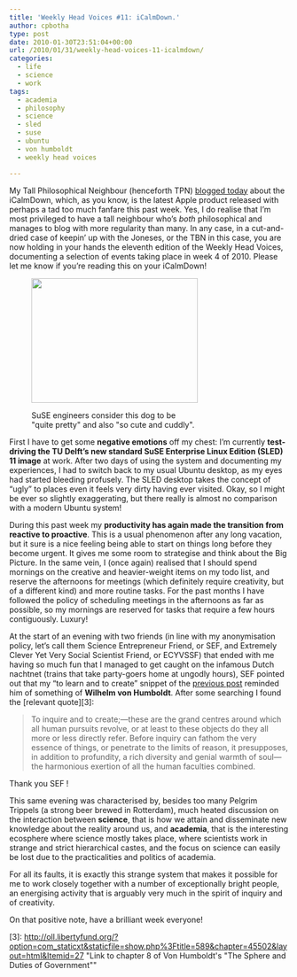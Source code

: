 ```yaml
---
title: 'Weekly Head Voices #11: iCalmDown.'
author: cpbotha
type: post
date: 2010-01-30T23:51:04+00:00
url: /2010/01/31/weekly-head-voices-11-icalmdown/
categories:
  - life
  - science
  - work
tags:
  - academia
  - philosophy
  - science
  - sled
  - suse
  - ubuntu
  - von humboldt
  - weekly head voices

---
```

My Tall Philosophical Neighbour (henceforth TPN) [blogged today][1] about the iCalmDown, which, as you know, is the latest Apple product released with perhaps a tad too much fanfare this past week. Yes, I do realise that I&#8217;m most privileged to have a tall neighbour who&#8217;s _both_ philosophical and manages to blog with more regularity than many. In any case, in a cut-and-dried case of keepin&#8217; up with the Joneses, or the TBN in this case, you are now holding in your hands the eleventh edition of the Weekly Head Voices, documenting a selection of events taking place in week 4 of 2010. Please let me know if you&#8217;re reading this on your iCalmDown!<figure id="attachment_731" aria-describedby="caption-attachment-731" style="width: 300px" class="wp-caption aligncenter"><a href="http://cpbotha.net/wp-content/uploads/2010/01/ugly_dog.jpg" data-rel="lightbox-image-0" data-rl_title="" data-rl_caption="" title="">

<img data-attachment-id="731" data-permalink="https://cpbotha.net/2010/01/31/weekly-head-voices-11-icalmdown/ugly_dog/" data-orig-file="https://cpbotha.net/wp-content/uploads/2010/01/ugly_dog.jpg" data-orig-size="850,640" data-comments-opened="1" data-image-meta="{&quot;aperture&quot;:&quot;0&quot;,&quot;credit&quot;:&quot;&quot;,&quot;camera&quot;:&quot;&quot;,&quot;caption&quot;:&quot;&quot;,&quot;created_timestamp&quot;:&quot;0&quot;,&quot;copyright&quot;:&quot;&quot;,&quot;focal_length&quot;:&quot;0&quot;,&quot;iso&quot;:&quot;0&quot;,&quot;shutter_speed&quot;:&quot;0&quot;,&quot;title&quot;:&quot;&quot;}" data-image-title="ugly_dog" data-image-description="" data-medium-file="https://cpbotha.net/wp-content/uploads/2010/01/ugly_dog-300x225.jpg" data-large-file="https://cpbotha.net/wp-content/uploads/2010/01/ugly_dog.jpg" class="size-medium wp-image-731" title="ugly_dog" src="http://cpbotha.net/wp-content/uploads/2010/01/ugly_dog-300x225.jpg" alt="" width="300" height="225" srcset="https://cpbotha.net/wp-content/uploads/2010/01/ugly_dog-300x225.jpg 300w, https://cpbotha.net/wp-content/uploads/2010/01/ugly_dog.jpg 850w" sizes="(max-width: 300px) 85vw, 300px" /></a><figcaption id="caption-attachment-731" class="wp-caption-text">SuSE engineers consider this dog to be "quite pretty" and also "so cute and cuddly".</figcaption></figure> 

First I have to get some **negative emotions** off my chest: I&#8217;m currently **test-driving the TU Delft&#8217;s new standard SuSE Enterprise Linux Edition (SLED) 11 image** at work. After two days of using the system and documenting my experiences, I had to switch back to my usual Ubuntu desktop, as my eyes had started bleeding profusely. The SLED desktop takes the concept of &#8220;ugly&#8221; to places even it feels very dirty having ever visited. Okay, so I might be ever so slightly exaggerating, but there really is almost no comparison with a modern Ubuntu system!

During this past week my **productivity has again made the transition from reactive to proactive**. This is a usual phenomenon after any long vacation, but it sure is a nice feeling being able to start on things long before they become urgent. It gives me some room to strategise and think about the Big Picture. In the same vein, I (once again) realised that I should spend mornings on the creative and heavier-weight items on my todo list, and reserve the afternoons for meetings (which definitely require creativity, but of a different kind) and more routine tasks. For the past months I have followed the policy of scheduling meetings in the afternoons as far as possible, so my mornings are reserved for tasks that require a few hours contiguously. Luxury!

At the start of an evening with two friends (in line with my anonymisation policy, let&#8217;s call them Science Entrepreneur Friend, or SEF, and Extremely Clever Yet Very Social Scientist Friend, or ECYVSSF) that ended with me having so much fun that I managed to get caught on the infamous Dutch nachtnet (trains that take party-goers home at ungodly hours), SEF pointed out that my &#8220;to learn and to create&#8221; snippet of the [previous post][2] reminded him of something of **Wilhelm von Humboldt**. After some searching I found the [relevant quote][3]:

> To inquire and to create;—these are the grand centres around which all human pursuits revolve, or at least to these objects do they all more or less directly refer. Before inquiry can fathom the very essence of things, or penetrate to the limits of reason, it presupposes, in addition to profundity, a rich diversity and genial warmth of soul—the harmonious exertion of all the human faculties combined.

Thank you SEF !

This same evening was characterised by, besides too many Pelgrim Trippels (a strong beer brewed in Rotterdam), much heated discussion on the interaction between **science**, that is how we attain and disseminate new knowledge about the reality around us, and **academia**, that is the interesting ecosphere where science mostly takes place, where scientists work in strange and strict hierarchical castes, and the focus on science can easily be lost due to the practicalities and politics of academia.

For all its faults, it is exactly this strange system that makes it possible for me to work closely together with a number of exceptionally bright people, an energising activity that is arguably very much in the spirit of inquiry and of creativity.

On that positive note, have a brilliant week everyone!

 [1]: http://tokkiebytes.wordpress.com/2010/01/30/apple-brings-the-net-to-the-toilet/ "link to TPN's iCalmDown blog post"
 [2]: http://cpbotha.net/2010/01/24/weekly-head-voices-10-loose-bits-sink-chips/ "Link to previous post."
 [3]: http://oll.libertyfund.org/?option=com_staticxt&staticfile=show.php%3Ftitle=589&chapter=45502&layout=html&Itemid=27 "Link to chapter 8 of Von Humboldt's "The Sphere and Duties of Government""
